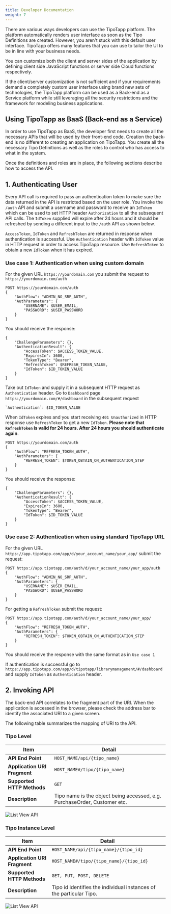 ```yaml
---
title: Developer Documentation
weight: 7
---
```

  
There are various ways developers can use the TipoTapp platform. The platform automatically renders user interface as soon as the Tipo Definitions are created. However, you aren't stuck with this default user interface. TipoTapp offers many features that you can use to tailor the UI to be in line with your business needs.

You can customize both the client and server sides of the application by defining client side JavaScript functions or server side Cloud functions respectively.

If the client/server customization is not sufficient and if your requirements demand a completely custom user interface using brand new sets of technologies, the TipoTapp platform can be used as a Back-end as a Service platform while still leveraging all the security restrictions and the framework for modeling business applications.

## Using TipoTapp as BaaS (Back-end as a Service)
In order to use TipoTapp as BaaS, the developer first needs to create all the necessary APIs that will be used by their front-end code. Creation the back-end is no different to creating an application on TipoTapp. You create all the necessary Tipo Definitions as well as the roles to control who has access to what in the system.

Once the definitions and roles are in place, the following sections describe how to access the API.

## 1. Authenticating User
Every API call is required to pass an authentication token to make sure the data returned in the API is restricted based on the user role. You invoke the `/auth` API and submit a username and password to receive an `IdToken` which can be used to set HTTP header `Authorization` to all the subsequent API calls. The `IdToken` supplied will expire after 24 hours and it should be refreshed by sending a different input to the `/auth` API as shown below.

`AccessToken`, `IdToken` and `RefreshToken` are returned in response when authentication is successful.  Use `Authentication` header with `IdToken` value in HTTP request in order to access TipoTapp resource. Use `RefreshToken` to obtain a new `IdToken` when it has expired.

### Use case 1: Authentication when using custom domain
For the given URL `https://yourdomain.com` you submit the request to `https://yourdomain.com/auth`

```
POST https://yourdomain.com/auth
{
    "AuthFlow": "ADMIN_NO_SRP_AUTH",
    "AuthParameters": {
        "USERNAME": $USER_EMAIL,
        "PASSWORD": $USER_PASSWORD
    }
}
```

You should receive the response:

```
{
    "ChallengeParameters": {},
    "AuthenticationResult": {
        "AccessToken": $ACCESS_TOKEN_VALUE,
        "ExpiresIn": 3600,
        "TokenType": "Bearer",
        "RefreshToken": $REFRESH_TOKEN_VALUE,
        "IdToken": $ID_TOKEN_VALUE
    }
}
```

Take out `IdToken` and supply it in a subsequent HTTP request as `Authentication` header. Go to `Dashboard` page `https://yourdomain.com/#/dashboard` in the subsequent request

```
`Authentication`: $ID_TOKEN_VALUE
```

When `IdToken` expires and you start receiving `401 Unauthorized` in HTTP response use `RefreshToken` to get a new `IdToken`. **Please note that `RefreshToken` is valid for 24 hours. After 24 hours you should authenticate again**.

```
POST https://yourdomain.com/auth
{
    "AuthFlow": "REFRESH_TOKEN_AUTH",
    "AuthParameters": {
        "REFRESH_TOKEN": $TOKEN_OBTAIN_ON_AUTHENTICATION_STEP
    }
}
```

You should receive the response:

```
{
    "ChallengeParameters": {},
    "AuthenticationResult": {
        "AccessToken": $ACCESS_TOKEN_VALUE,
        "ExpiresIn": 3600,
        "TokenType": "Bearer",
        "IdToken": $ID_TOKEN_VALUE
    }
}
```
    
### Use case 2: Authentication when using standard TipoTapp URL
For the given URL `https://app.tipotapp.com/app/d/your_account_name/your_app/` submit the request:

```
POST https://app.tipotapp.com/auth/d/your_account_name/your_app/auth
{
    "AuthFlow": "ADMIN_NO_SRP_AUTH",
    "AuthParameters": {
        "USERNAME": $USER_EMAIL,
        "PASSWORD": $USER_PASSWORD
    }
}
```

For getting a `RefreshToken` submit the request:

```
POST https://app.tipotapp.com/auth/d/your_account_name/your_app/
{
    "AuthFlow": "REFRESH_TOKEN_AUTH",
    "AuthParameters": {
        "REFRESH_TOKEN": $TOKEN_OBTAIN_ON_AUTHENTICATION_STEP
    }
}
```

You should receive the response with the same format as in `Use case 1`

If authentication is successful go to `https://app.tipotapp.com/app/d/tipotapp/librarymanagement/#/dashboard` and supply `IdToken` as `Authentication` header.

## 2. Invoking API
The back-end API correlates to the fragment part of the URI. When the application is accessed in the browser, please check the address bar to identify the associated URI to a given screen.

The following table summarizes the mapping of URI to the API.

### Tipo Level
Item | Detail 
------------ | --------------- 
**API End Point** | `HOST_NAME/api/{tipo_name}`
**Application URI Fragment** | `HOST_NAME#/tipo/{tipo_name}` 
**Supported HTTP Methods** | `GET`
**Description** | Tipo name is the object being accessed, e.g. PurchaseOrder, Customer etc.

![List View API](/images/developer/TipoAPIListRR.png)

### Tipo Instance Level
Item | Detail
------------ | --------------- 
**API End Point** | `HOST_NAME/api/{tipo_name}/{tipo_id}` 
**Application URI Fragment** | `HOST_NAME#/tipo/{tipo_name}/{tipo_id}`
**Supported HTTP Methods** | `GET, PUT, POST, DELETE`
**Description** | Tipo id identifies the individual instances of the particular Tipo.

![List View API](/images/developer/TipoAPIRR.png)